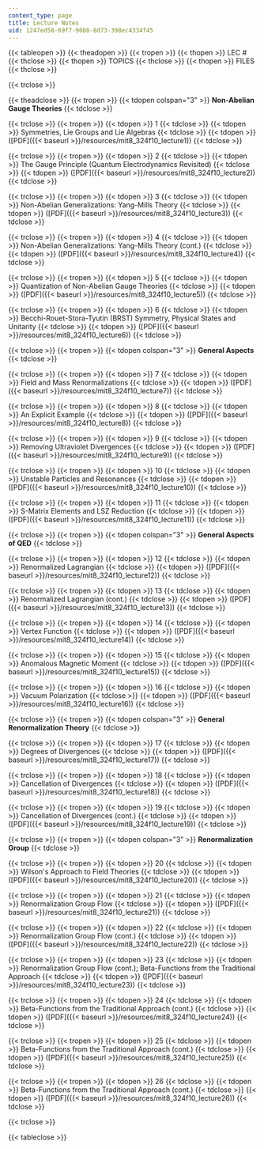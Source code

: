 ```yaml
---
content_type: page
title: Lecture Notes
uid: 1247ed58-69f7-9088-8d73-398ec4334f45
---
```


{{< tableopen >}}
{{< theadopen >}}
{{< tropen >}}
{{< thopen >}}
LEC #
{{< thclose >}}
{{< thopen >}}
TOPICS
{{< thclose >}}
{{< thopen >}}
FILES
{{< thclose >}}

{{< trclose >}}

{{< theadclose >}}
{{< tropen >}}
{{< tdopen colspan="3" >}}
**Non-Abelian Gauge Theories**
{{< tdclose >}}

{{< trclose >}}
{{< tropen >}}
{{< tdopen >}}
1
{{< tdclose >}}
{{< tdopen >}}
Symmetries, Lie Groups and Lie Algebras
{{< tdclose >}}
{{< tdopen >}}
([PDF]({{< baseurl >}}/resources/mit8_324f10_lecture1))
{{< tdclose >}}

{{< trclose >}}
{{< tropen >}}
{{< tdopen >}}
2
{{< tdclose >}}
{{< tdopen >}}
The Gauge Principle (Quantum Electrodynamics Revisited)
{{< tdclose >}}
{{< tdopen >}}
([PDF]({{< baseurl >}}/resources/mit8_324f10_lecture2))
{{< tdclose >}}

{{< trclose >}}
{{< tropen >}}
{{< tdopen >}}
3
{{< tdclose >}}
{{< tdopen >}}
Non-Abelian Generalizations: Yang-Mills Theory
{{< tdclose >}}
{{< tdopen >}}
([PDF]({{< baseurl >}}/resources/mit8_324f10_lecture3))
{{< tdclose >}}

{{< trclose >}}
{{< tropen >}}
{{< tdopen >}}
4
{{< tdclose >}}
{{< tdopen >}}
Non-Abelian Generalizations: Yang-Mills Theory (cont.)
{{< tdclose >}}
{{< tdopen >}}
([PDF]({{< baseurl >}}/resources/mit8_324f10_lecture4))
{{< tdclose >}}

{{< trclose >}}
{{< tropen >}}
{{< tdopen >}}
5
{{< tdclose >}}
{{< tdopen >}}
Quantization of Non-Abelian Gauge Theories
{{< tdclose >}}
{{< tdopen >}}
([PDF]({{< baseurl >}}/resources/mit8_324f10_lecture5))
{{< tdclose >}}

{{< trclose >}}
{{< tropen >}}
{{< tdopen >}}
6
{{< tdclose >}}
{{< tdopen >}}
Becchi-Rouet-Stora-Tyutin (BRST) Symmetry, Physical States and Unitarity
{{< tdclose >}}
{{< tdopen >}}
([PDF]({{< baseurl >}}/resources/mit8_324f10_lecture6))
{{< tdclose >}}

{{< trclose >}}
{{< tropen >}}
{{< tdopen colspan="3" >}}
**General Aspects**
{{< tdclose >}}

{{< trclose >}}
{{< tropen >}}
{{< tdopen >}}
7
{{< tdclose >}}
{{< tdopen >}}
Field and Mass Renormalizations
{{< tdclose >}}
{{< tdopen >}}
([PDF]({{< baseurl >}}/resources/mit8_324f10_lecture7))
{{< tdclose >}}

{{< trclose >}}
{{< tropen >}}
{{< tdopen >}}
8
{{< tdclose >}}
{{< tdopen >}}
An Explicit Example
{{< tdclose >}}
{{< tdopen >}}
([PDF]({{< baseurl >}}/resources/mit8_324f10_lecture8))
{{< tdclose >}}

{{< trclose >}}
{{< tropen >}}
{{< tdopen >}}
9
{{< tdclose >}}
{{< tdopen >}}
Removing Ultraviolet Divergences
{{< tdclose >}}
{{< tdopen >}}
([PDF]({{< baseurl >}}/resources/mit8_324f10_lecture9))
{{< tdclose >}}

{{< trclose >}}
{{< tropen >}}
{{< tdopen >}}
10
{{< tdclose >}}
{{< tdopen >}}
Unstable Particles and Resonances
{{< tdclose >}}
{{< tdopen >}}
([PDF]({{< baseurl >}}/resources/mit8_324f10_lecture10))
{{< tdclose >}}

{{< trclose >}}
{{< tropen >}}
{{< tdopen >}}
11
{{< tdclose >}}
{{< tdopen >}}
S-Matrix Elements and LSZ Reduction
{{< tdclose >}}
{{< tdopen >}}
([PDF]({{< baseurl >}}/resources/mit8_324f10_lecture11))
{{< tdclose >}}

{{< trclose >}}
{{< tropen >}}
{{< tdopen colspan="3" >}}
**General Aspects of QED**
{{< tdclose >}}

{{< trclose >}}
{{< tropen >}}
{{< tdopen >}}
12
{{< tdclose >}}
{{< tdopen >}}
Renormalized Lagrangian
{{< tdclose >}}
{{< tdopen >}}
([PDF]({{< baseurl >}}/resources/mit8_324f10_lecture12))
{{< tdclose >}}

{{< trclose >}}
{{< tropen >}}
{{< tdopen >}}
13
{{< tdclose >}}
{{< tdopen >}}
Renormalized Lagrangian (cont.)
{{< tdclose >}}
{{< tdopen >}}
([PDF]({{< baseurl >}}/resources/mit8_324f10_lecture13))
{{< tdclose >}}

{{< trclose >}}
{{< tropen >}}
{{< tdopen >}}
14
{{< tdclose >}}
{{< tdopen >}}
Vertex Function
{{< tdclose >}}
{{< tdopen >}}
([PDF]({{< baseurl >}}/resources/mit8_324f10_lecture14))
{{< tdclose >}}

{{< trclose >}}
{{< tropen >}}
{{< tdopen >}}
15
{{< tdclose >}}
{{< tdopen >}}
Anomalous Magnetic Moment
{{< tdclose >}}
{{< tdopen >}}
([PDF]({{< baseurl >}}/resources/mit8_324f10_lecture15))
{{< tdclose >}}

{{< trclose >}}
{{< tropen >}}
{{< tdopen >}}
16
{{< tdclose >}}
{{< tdopen >}}
Vacuum Polarization
{{< tdclose >}}
{{< tdopen >}}
([PDF]({{< baseurl >}}/resources/mit8_324f10_lecture16))
{{< tdclose >}}

{{< trclose >}}
{{< tropen >}}
{{< tdopen colspan="3" >}}
**General Renormalization Theory**
{{< tdclose >}}

{{< trclose >}}
{{< tropen >}}
{{< tdopen >}}
17
{{< tdclose >}}
{{< tdopen >}}
Degrees of Divergences
{{< tdclose >}}
{{< tdopen >}}
([PDF]({{< baseurl >}}/resources/mit8_324f10_lecture17))
{{< tdclose >}}

{{< trclose >}}
{{< tropen >}}
{{< tdopen >}}
18
{{< tdclose >}}
{{< tdopen >}}
Cancellation of Divergences
{{< tdclose >}}
{{< tdopen >}}
([PDF]({{< baseurl >}}/resources/mit8_324f10_lecture18))
{{< tdclose >}}

{{< trclose >}}
{{< tropen >}}
{{< tdopen >}}
19
{{< tdclose >}}
{{< tdopen >}}
Cancellation of Divergences (cont.)
{{< tdclose >}}
{{< tdopen >}}
([PDF]({{< baseurl >}}/resources/mit8_324f10_lecture19))
{{< tdclose >}}

{{< trclose >}}
{{< tropen >}}
{{< tdopen colspan="3" >}}
**Renormalization Group**
{{< tdclose >}}

{{< trclose >}}
{{< tropen >}}
{{< tdopen >}}
20
{{< tdclose >}}
{{< tdopen >}}
Wilson's Approach to Field Theories
{{< tdclose >}}
{{< tdopen >}}
([PDF]({{< baseurl >}}/resources/mit8_324f10_lecture20))
{{< tdclose >}}

{{< trclose >}}
{{< tropen >}}
{{< tdopen >}}
21
{{< tdclose >}}
{{< tdopen >}}
Renormalization Group Flow
{{< tdclose >}}
{{< tdopen >}}
([PDF]({{< baseurl >}}/resources/mit8_324f10_lecture21))
{{< tdclose >}}

{{< trclose >}}
{{< tropen >}}
{{< tdopen >}}
22
{{< tdclose >}}
{{< tdopen >}}
Renormalization Group Flow (cont.)
{{< tdclose >}}
{{< tdopen >}}
([PDF]({{< baseurl >}}/resources/mit8_324f10_lecture22))
{{< tdclose >}}

{{< trclose >}}
{{< tropen >}}
{{< tdopen >}}
23
{{< tdclose >}}
{{< tdopen >}}
Renormalization Group Flow (cont.); Beta-Functions from the Traditional Approach
{{< tdclose >}}
{{< tdopen >}}
([PDF]({{< baseurl >}}/resources/mit8_324f10_lecture23))
{{< tdclose >}}

{{< trclose >}}
{{< tropen >}}
{{< tdopen >}}
24
{{< tdclose >}}
{{< tdopen >}}
Beta-Functions from the Traditional Approach (cont.)
{{< tdclose >}}
{{< tdopen >}}
([PDF]({{< baseurl >}}/resources/mit8_324f10_lecture24))
{{< tdclose >}}

{{< trclose >}}
{{< tropen >}}
{{< tdopen >}}
25
{{< tdclose >}}
{{< tdopen >}}
Beta-Functions from the Traditional Approach (cont.)
{{< tdclose >}}
{{< tdopen >}}
([PDF]({{< baseurl >}}/resources/mit8_324f10_lecture25))
{{< tdclose >}}

{{< trclose >}}
{{< tropen >}}
{{< tdopen >}}
26
{{< tdclose >}}
{{< tdopen >}}
Beta-Functions from the Traditional Approach (cont.)
{{< tdclose >}}
{{< tdopen >}}
([PDF]({{< baseurl >}}/resources/mit8_324f10_lecture26))
{{< tdclose >}}

{{< trclose >}}

{{< tableclose >}}